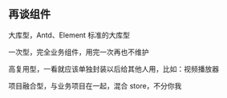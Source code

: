 ## 再谈组件


大库型，Antd、Element 标准的大库型

一次型，完全业务组件，用完一次再也不维护

高复用型，一看就应该单独封装以后给其他人用，比如：视频播放器

项目融合型，与业务项目在一起，混合 store，不分你我